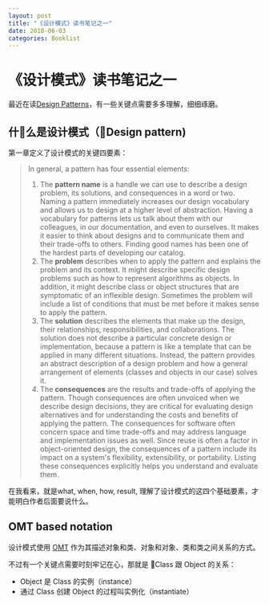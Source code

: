 ```yaml
---
layout: post
title: "《设计模式》读书笔记之一"
date: 2018-06-03
categories: Booklist
---
```


# 《设计模式》读书笔记之一

最近在读[Design Patterns](https://book.douban.com/subject/1436745/)，有一些关键点需要多多理解，细细琢磨。

## 什么是设计模式（Design pattern)

第一章定义了设计模式的关键四要素：

> In general, a pattern has four essential elements:
> 1. The **pattern name** is a handle we can use to describe a design problem, its solutions, and consequences in a word or two. Naming a pattern immediately increases our design vocabulary and allows us to design at a higher level of abstraction. Having a vocabulary for patterns lets us talk about them with our colleagues, in our documentation, and even to ourselves. It makes it easier to think about designs and to communicate them and their trade-offs to others. Finding good names has been one of the hardest parts of developing our catalog.
> 2. The **problem** describes when to apply the pattern and explains the problem and its context. It might describe specific design problems such as how to represent algorithms as objects. In addition, it might describe class or object structures that are symptomatic of an inflexible design. Sometimes the problem will include a list of conditions that must be met before it makes sense to apply the pattern.
> 3. The **solution** describes the elements that make up the design, their relationships, responsibilities, and collaborations. The solution does not describe a particular concrete design or implementation, because a pattern is like a template that can be applied in many different situations. Instead, the pattern provides an abstract description of a design problem and how a general arrangement of elements (classes and objects in our case) solves it.
> 4. The **consequences** are the results and trade-offs of applying the pattern. Though consequences are often unvoiced when we describe design decisions, they are critical for evaluating design alternatives and for understanding the costs and benefits of applying the pattern. The consequences for software often concern space and time trade-offs and may address language and implementation issues as well. Since reuse is often a factor in object-oriented design, the consequences of a pattern include its impact on a system's flexibility, extensibility, or portability. Listing these consequences explicitly helps you understand and evaluate them.

在我看来，就是what, when, how, result, 理解了设计模式的这四个基础要素，才能明白作者后面要说什么。

## OMT based notation

设计模式使用 [OMT](https://en.wikipedia.org/wiki/Object-modeling_technique) 作为其描述对象和类、对象和对象、类和类之间关系的方式。

不过有一个关键点需要时刻牢记在心，那就是 Class 跟 Object 的关系：

- Object 是 Class 的实例（instance）
- 通过 Class 创建 Object 的过程叫实例化（instantiate）
